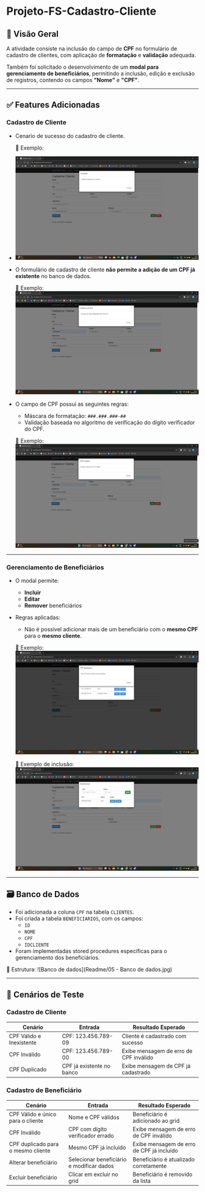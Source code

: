 ﻿# Projeto-FS-Cadastro-Cliente

## 📝 Visão Geral

A atividade consiste na inclusão do campo de **CPF** no formulário de cadastro de clientes, com aplicação de **formatação** e **validação** adequada.

Também foi solicitado o desenvolvimento de um **modal para gerenciamento de beneficiários**, permitindo a inclusão, edição e exclusão de registros, contendo os campos **"Nome"** e **"CPF"**.

---

## ✅ Features Adicionadas

### Cadastro de Cliente

- Cenario de sucesso do cadastro de cliente.

  📌 Exemplo:
- ![Tela cadastro](Readme/CPFNovo.png)

- O formulário de cadastro de cliente **não permite a adição de um CPF já existente** no banco de dados.

  📌 Exemplo:
  ![Tela cadastro](Readme/CPFJaCadastrado.png)

- O campo de CPF possui as seguintes regras:
  - Máscara de formatação: `###.###.###-##`
  - Validação baseada no algoritmo de verificação do dígito verificador do CPF.

  📌 Exemplo:
  ![Tela cadastro](Readme/CPFInvalido.png)

---

### Gerenciamento de Beneficiários

- O modal permite:
  - **Incluir**
  - **Editar**
  - **Remover** beneficiários

- Regras aplicadas:
  - Não é possível adicionar mais de um beneficiário com o **mesmo CPF** para o **mesmo cliente**.

  📌 Exemplo:
  ![Tela beneficiario](Readme/CPFBenefExistente.png)

  📌 Exemplo de inclusão:
  ![Tela beneficiario](Readme/IncluirBeneficiario.png)

---

## 🗃️ Banco de Dados

- Foi adicionada a coluna `CPF` na tabela `CLIENTES`.
- Foi criada a tabela `BENEFICIARIOS`, com os campos:
  - `ID`
  - `NOME`
  - `CPF`
  - `IDCLIENTE`
- Foram implementadas stored procedures específicas para o gerenciamento dos beneficiários.

📌 Estrutura:
![Banco de dados](Readme/05 - Banco de dados.jpg)

---

## 🧪 Cenários de Teste

### Cadastro de Cliente

| Cenário | Entrada | Resultado Esperado |
|--------|---------|--------------------|
| CPF Válido e Inexistente | CPF: 123.456.789-09 | Cliente é cadastrado com sucesso |
| CPF Inválido | CPF: 123.456.789-00 | Exibe mensagem de erro de CPF inválido |
| CPF Duplicado | CPF já existente no banco | Exibe mensagem de CPF já cadastrado |

### Cadastro de Beneficiário

| Cenário | Entrada | Resultado Esperado |
|--------|---------|--------------------|
| CPF Válido e único para o cliente | Nome e CPF válidos | Beneficiário é adicionado ao grid |
| CPF Inválido | CPF com dígito verificador errado | Exibe mensagem de erro de CPF inválido |
| CPF duplicado para o mesmo cliente | Mesmo CPF já incluído | Exibe mensagem de erro de CPF já incluído |
| Alterar beneficiário | Selecionar beneficiário e modificar dados | Beneficiário é atualizado corretamente |
| Excluir beneficiário | Clicar em excluir no grid | Beneficiário é removido da lista |